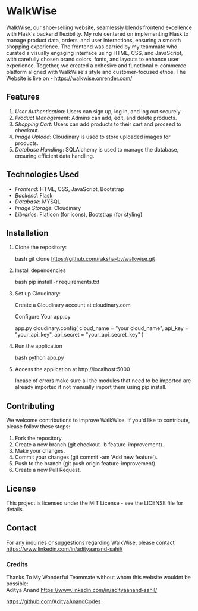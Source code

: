 # WalkWise


WalkWise, our shoe-selling website, seamlessly blends frontend excellence with Flask's backend flexibility. My role centered on implementing Flask to manage product data, orders, and user interactions, ensuring a smooth shopping experience. The frontend was carried by my teammate who curated a visually engaging interface using HTML, CSS, and JavaScript, with carefully chosen brand colors, fonts, and layouts to enhance user experience. Together, we created a cohesive and functional e-commerce platform aligned with WalkWise's style and customer-focused ethos.
The Website is live on  - https://walkwise.onrender.com/



## Features

1. *User Authentication*: Users can sign up, log in, and log out securely.
2. *Product Management*: Admins can add, edit, and delete products.
3. *Shopping Cart*: Users can add products to their cart and proceed to checkout.
4. *Image Upload*: Cloudinary is used to store uploaded images for products.
5. *Database Handling*: SQLAlchemy is used to manage the database, ensuring efficient data handling.



## Technologies Used

- *Frontend*: HTML, CSS, JavaScript, Bootstrap
- *Backend*: Flask
- *Database*: MYSQL
- *Image Storage*: Cloudinary
- *Libraries*: Flaticon (for icons), Bootstrap (for styling)



## Installation

1. Clone the repository:

   bash
   git clone https://github.com/raksha-bv/walkwise.git

2. Install dependencies
   
   bash
   pip install -r requirements.txt

3. Set up Cloudinary:

   Create a Cloudinary account at cloudinary.com

   Configure Your app.py
   
   app.py
   cloudinary.config( 
    cloud_name = "your cloud_name", 
    api_key = "your_api_key", 
    api_secret = "your_api_secret_key"
   )

4. Run the application

   bash
   python app.py

5. Access the application at http://localhost:5000
   
   Incase of errors make sure all the modules that need to be imported are already imported if not manually import them using pip install.



## Contributing

We welcome contributions to improve WalkWise. If you'd like to contribute, please follow these steps:

1. Fork the repository.
2. Create a new branch (git checkout -b feature-improvement).
3. Make your changes.
4. Commit your changes (git commit -am 'Add new feature').
5. Push to the branch (git push origin feature-improvement).
6. Create a new Pull Request.



## License

This project is licensed under the MIT License - see the LICENSE file for details.



## Contact

For any inquiries or suggestions regarding WalkWise, please contact https://www.linkedin.com/in/adityaanand-sahil/



### Credits
  Thanks To My Wonderful Teammate without whom this website wouldnt be possible:  
    Aditya Anand 
  https://www.linkedin.com/in/adityaanand-sahil/
 
 https://github.com/AdityaAnandCodes
